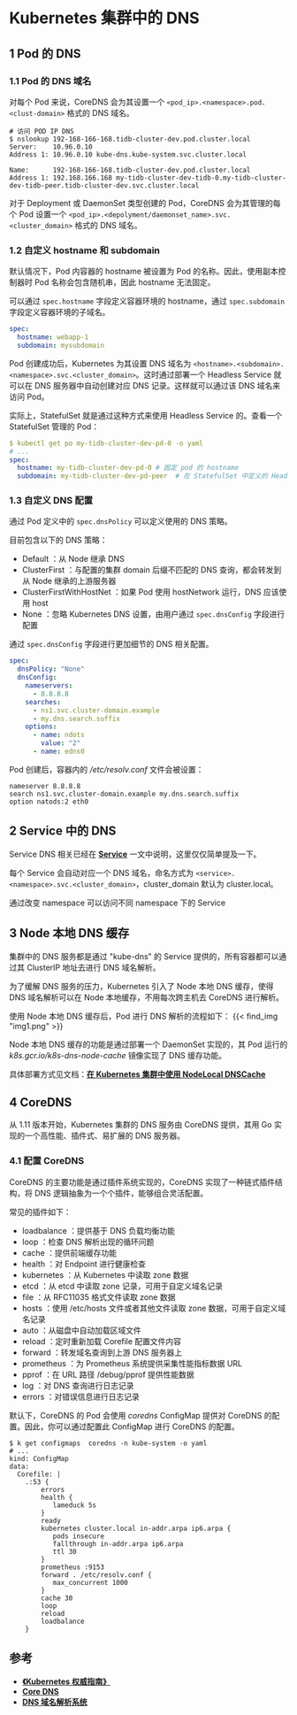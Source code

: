 # Kubernetes 集群中的 DNS


## 1 Pod 的 DNS

### 1.1 Pod 的 DNS 域名

对每个 Pod 来说，CoreDNS 会为其设置一个 `<pod_ip>.<namespace>.pod.<clust-domain>` 格式的 DNS 域名。

```shell
# 访问 POD IP DNS
$ nslookup 192-168-166-168.tidb-cluster-dev.pod.cluster.local
Server:    10.96.0.10
Address 1: 10.96.0.10 kube-dns.kube-system.svc.cluster.local

Name:      192-168-166-168.tidb-cluster-dev.pod.cluster.local
Address 1: 192.168.166.168 my-tidb-cluster-dev-tidb-0.my-tidb-cluster-dev-tidb-peer.tidb-cluster-dev.svc.cluster.local
```

对于 Deployment 或 DaemonSet 类型创建的 Pod，CoreDNS 会为其管理的每个 Pod 设置一个 `<pod_ip>.<depolyment/daemonset_name>.svc.<cluster_domain>` 格式的 DNS 域名。

### 1.2 自定义 hostname 和 subdomain

默认情况下，Pod 内容器的 hostname 被设置为 Pod 的名称。因此，使用副本控制器时 Pod 名称会包含随机串，因此 hostname 无法固定。

可以通过 `spec.hostname` 字段定义容器环境的 hostname，通过 `spec.subdomain` 字段定义容器环境的子域名。

```yaml
spec:
  hostname: webapp-1
  subdomain: mysubdomain
```

Pod 创建成功后，Kubernetes 为其设置 DNS 域名为 `<hostname>.<subdomain>.<namespace>.svc.<cluster_domain>`。这时通过部署一个 Headless Service 就可以在 DNS 服务器中自动创建对应 DNS 记录。这样就可以通过该 DNS 域名来访问 Pod。

实际上，StatefulSet 就是通过这种方式来使用 Headless Service 的。查看一个 StatefulSet 管理的 Pod：

```yaml
$ kubectl get po my-tidb-cluster-dev-pd-0 -o yaml
# ...
spec:
  hostname: my-tidb-cluster-dev-pd-0 # 固定 pod 的 hostname
  subdomain: my-tidb-cluster-dev-pd-peer  # 在 StatefulSet 中定义的 Headless Service name
```

### 1.3 自定义 DNS 配置

通过 Pod 定义中的 `spec.dnsPolicy` 可以定义使用的 DNS 策略。

目前包含以下的 DNS 策略：
* Default ：从 Node 继承 DNS
* ClusterFirst ：与配置的集群 domain 后缀不匹配的 DNS 查询，都会转发到从 Node 继承的上游服务器
* ClusterFirstWithHostNet ：如果 Pod 使用 hostNetwork 运行，DNS 应该使用 host
* None ：忽略 Kubernetes DNS 设置，由用户通过 `spec.dnsConfig` 字段进行配置

通过 `spec.dnsConfig` 字段进行更加细节的 DNS 相关配置。

```yaml
spec:
  dnsPolicy: "None"
  dnsConfig:
    nameservers:
      - 8.8.8.8
    searches:
      - ns1.svc.cluster-domain.example
      - my.dns.search.suffix
    options:
      - name: ndots
        value: "2"
      - name: edns0
```

Pod 创建后，容器内的 */etc/resolv.conf* 文件会被设置：

```shell
nameserver 8.8.8.8
search ns1.svc.cluster-domain.example my.dns.search.suffix
option natods:2 eth0
```

## 2 Service 中的 DNS

Service DNS 相关已经在 [**Service**](../service-and-endpoint/) 一文中说明，这里仅仅简单提及一下。

每个 Service 会自动对应一个 DNS 域名，命名方式为 `<service>.<namespace>.svc.<cluster_domain>`，cluster_domain 默认为 cluster.local。

通过改变 namespace 可以访问不同 namespace 下的 Service

## 3 Node 本地 DNS 缓存

集群中的 DNS 服务都是通过 "kube-dns" 的 Service 提供的，所有容器都可以通过其 ClusterIP 地址去进行 DNS 域名解析。

为了缓解 DNS 服务的压力，Kubernetes 引入了 Node 本地 DNS 缓存，使得 DNS 域名解析可以在 Node 本地缓存，不用每次跨主机去 CoreDNS 进行解析。

使用 Node 本地 DNS 缓存后，Pod 进行 DNS 解析的流程如下：
{{< find_img "img1.png" >}}

Node 本地 DNS 缓存的功能是通过部署一个 DaemonSet 实现的，其 Pod 运行的 *k8s.gcr.io/k8s-dns-node-cache* 镜像实现了 DNS 缓存功能。

具体部署方式见文档：[**在 Kubernetes 集群中使用 NodeLocal DNSCache**](https://kubernetes.io/zh/docs/tasks/administer-cluster/nodelocaldns/)

## 4 CoreDNS

从 1.11 版本开始，Kubernetes 集群的 DNS 服务由 CoreDNS 提供，其用 Go 实现的一个高性能、插件式、易扩展的 DNS 服务器。

### 4.1 配置 CoreDNS

CoreDNS 的主要功能是通过插件系统实现的，CoreDNS 实现了一种链式插件结构，将 DNS 逻辑抽象为一个个插件，能够组合灵活配置。

常见的插件如下：

* loadbalance ：提供基于 DNS 负载均衡功能
* loop ：检查 DNS 解析出现的循环问题
* cache ：提供前端缓存功能
* health ：对 Endpoint 进行健康检查
* kubernetes ：从 Kubernetes 中读取 zone 数据
* etcd ：从 etcd 中读取 zone 记录，可用于自定义域名记录
* file ：从 RFC11035 格式文件读取 zone 数据
* hosts ：使用 /etc/hosts 文件或者其他文件读取 zone 数据，可用于自定义域名记录
* auto ：从磁盘中自动加载区域文件
* reload ：定时重新加载 Corefile 配置文件内容
* forward ：转发域名查询到上游 DNS 服务器上
* prometheus ：为 Prometheus 系统提供采集性能指标数据 URL
* pprof ：在 URL 路径 /debug/pprof 提供性能数据
* log ：对 DNS 查询进行日志记录
* errors ：对错误信息进行日志记录

默认下，CoreDNS 的 Pod 会使用 *coredns* ConfigMap 提供对 CoreDNS 的配置。因此，你可以通过配置此 ConfigMap 进行 CoreDNS 的配置。

```shell
$ k get configmaps  coredns -n kube-system -o yaml
# ...
kind: ConfigMap
data:
  Corefile: |
    .:53 {
        errors
        health {
           lameduck 5s
        }
        ready
        kubernetes cluster.local in-addr.arpa ip6.arpa {
           pods insecure
           fallthrough in-addr.arpa ip6.arpa
           ttl 30
        }
        prometheus :9153
        forward . /etc/resolv.conf {
           max_concurrent 1000
        }
        cache 30
        loop
        reload
        loadbalance
    }
```

## 参考

* [**《Kubernetes 权威指南》**](https://book.douban.com/subject/35458432/)
* [**Core DNS**](https://coredns.io/)
* [**DNS 域名解析系统**](../../../../../net/dns/)
